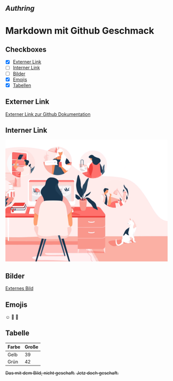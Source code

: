 ## ***Authring***
# Markdown mit Github Geschmack

## Checkboxes
  - [x] [Externer Link](#Externer-link)
  - [ ] [Interner Link](#Interner-link)
  - [ ] [Bilder](#Bilder)
  - [x] [Emojis](#Emojis)
  - [x] [Tabellen](#Tabelle)
## Externer Link
  [Externer Link zur Github Dokumentation](https://docs.github.com/de)

## Interner Link
  ![Interner Link](/image/motion-graphic-png.png)

## Bilder
  [Externes Bild](https://pbs.twimg.com/media/DcGXYAsX0AETn2D?format=jpg&name=large)

## Emojis

  :relaxed: :cold_face: :exploding_head:
  
## Tabelle
  |  Farbe |  Große |
  |--------|--------|
  |  Gelb  |   39   |
  |  Grün  |   42   |

 
 ~~Das mit dem Bild, nicht geschaft.~~
 ~~Jetz doch geschaft.~~
